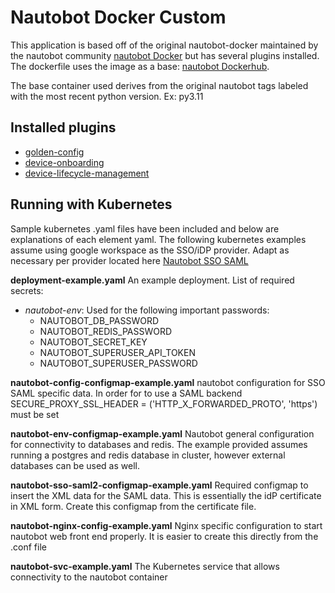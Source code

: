 # Nautobot Docker Custom

This application is based off of the original nautobot-docker maintained by the nautobot community [nautobot Docker](https://github.com/nautobot/nautobot-docker-compose) but has several plugins installed.  The dockerfile uses the image as a base: [nautobot Dockerhub](https://hub.docker.com/r/networktocode/nautobot/tags).

The base container used derives from the original nautobot tags labeled with the most recent python version.  Ex: py3.11

## Installed plugins
- [golden-config](https://docs.nautobot.com/projects/golden-config/en/latest/)
- [device-onboarding](https://docs.nautobot.com/projects/device-onboarding/en/latest/)
- [device-lifecycle-management](https://docs.nautobot.com/projects/device-lifecycle/en/latest/)

## Running with Kubernetes
Sample kubernetes .yaml files have been included and below are explanations of each element yaml.  The following kubernetes examples assume using google workspace as the SSO/iDP provider.  Adapt as necessary per provider located here [Nautobot SSO SAML](https://docs.nautobot.com/projects/core/en/latest/user-guide/administration/configuration/authentication/sso/#saml-dependencies)

**deployment-example.yaml**
An example deployment.  List of required secrets:
- _nautobot-env_: Used for the following important passwords:
  - NAUTOBOT_DB_PASSWORD
  - NAUTOBOT_REDIS_PASSWORD
  - NAUTOBOT_SECRET_KEY
  - NAUTOBOT_SUPERUSER_API_TOKEN
  - NAUTOBOT_SUPERUSER_PASSWORD

**nautobot-config-configmap-example.yaml**
nautobot configuration for SSO SAML specific data.  In order for to use a SAML backend     SECURE_PROXY_SSL_HEADER = ('HTTP_X_FORWARDED_PROTO', 'https') must be set

**nautobot-env-configmap-example.yaml**
Nautobot general configuration for connectivity to databases and redis.  The example provided assumes running a postgres and redis database in cluster, however external databases can be used as well.

**nautobot-sso-saml2-configmap-example.yaml**
Required configmap to insert the XML data for the SAML data.  This is essentially the idP certificate in XML form.  Create this configmap from the certificate file.

**nautobot-nginx-config-example.yaml**
Nginx specific configuration to start nautobot web front end properly.  It is easier to create this directly from the .conf file

**nautobot-svc-example.yaml**
The Kubernetes service that allows connectivity to the nautobot container
